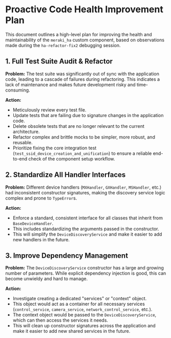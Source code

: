 # Proactive Code Health Improvement Plan

This document outlines a high-level plan for improving the health and maintainability of the `meraki_ha` custom component, based on observations made during the `ha-refactor-fix2` debugging session.

## 1. Full Test Suite Audit & Refactor

**Problem:** The test suite was significantly out of sync with the application code, leading to a cascade of failures during refactoring. This indicates a lack of maintenance and makes future development risky and time-consuming.

**Action:**
- Meticulously review every test file.
- Update tests that are failing due to signature changes in the application code.
- Delete obsolete tests that are no longer relevant to the current architecture.
- Refactor complex and brittle mocks to be simpler, more robust, and reusable.
- Prioritize fixing the core integration test (`test_ssid_device_creation_and_unification`) to ensure a reliable end-to-end check of the component setup workflow.

## 2. Standardize All Handler Interfaces

**Problem:** Different device handlers (`MXHandler`, `GXHandler`, `MSHandler`, etc.) had inconsistent constructor signatures, making the discovery service logic complex and prone to `TypeError`s.

**Action:**
- Enforce a standard, consistent interface for all classes that inherit from `BaseDeviceHandler`.
- This includes standardizing the arguments passed in the constructor.
- This will simplify the `DeviceDiscoveryService` and make it easier to add new handlers in the future.

## 3. Improve Dependency Management

**Problem:** The `DeviceDiscoveryService` constructor has a large and growing number of parameters. While explicit dependency injection is good, this can become unwieldy and hard to manage.

**Action:**
- Investigate creating a dedicated "services" or "context" object.
- This object would act as a container for all necessary services (`control_service`, `camera_service`, `network_control_service`, etc.).
- The context object would be passed to the `DeviceDiscoveryService`, which can then access the services it needs.
- This will clean up constructor signatures across the application and make it easier to add new shared services in the future.
